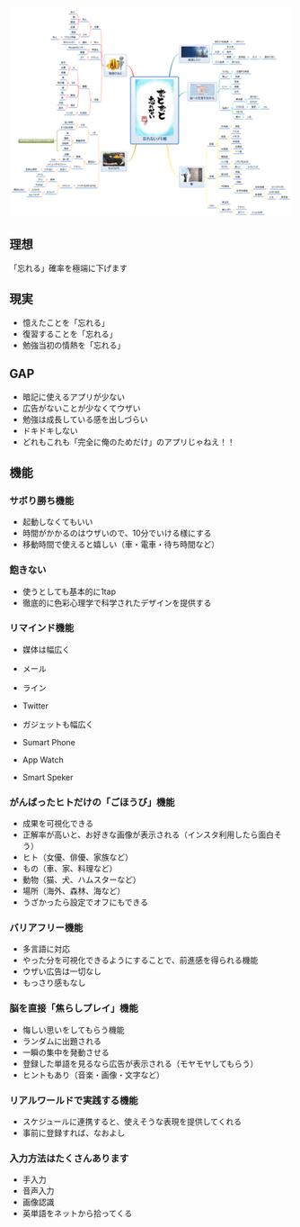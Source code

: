 
![mindmapgit c](https://github.com/TaraCheese/NaturalMemoryBook/blob/master/Documents/%E5%BF%98%E3%82%8C%E3%81%AA%E3%81%84%E3%83%A1%E3%83%A2%E5%B8%B3.png)

## 理想
「忘れる」確率を極端に下げます

## 現実
- 憶えたことを「忘れる」
- 復習することを「忘れる」
- 勉強当初の情熱を「忘れる」

## GAP
- 暗記に使えるアプリが少ない
- 広告がないことが少なくてウザい
- 勉強は成長している感を出しづらい
- ドキドキしない
- どれもこれも「完全に俺のためだけ」のアプリじゃねえ！！

## 機能

### サボり勝ち機能

- 起動しなくてもいい
- 時間がかかるのはウザいので、10分でいける様にする
- 移動時間で使えると嬉しい（車・電車・待ち時間など）

### 飽きない

- 使うとしても基本的に1tap
- 徹底的に色彩心理学で科学されたデザインを提供する

### リマインド機能

- 媒体は幅広く
 - メール
 - ライン
 - Twitter

- ガジェットも幅広く
 - Sumart Phone
 - App Watch
 - Smart Speker

### がんばったヒトだけの「ごほうび」機能

- 成果を可視化できる
- 正解率が高いと、お好きな画像が表示される（インスタ利用したら面白そう）
 - ヒト（女優、俳優、家族など）
 - もの（車、家、料理など）
 - 動物（猫、犬、ハムスターなど）
 - 場所（海外、森林、海など）
- うざかったら設定でオフにもできる

### バリアフリー機能

- 多言語に対応
- やった分を可視化できるようにすることで、前進感を得られる機能
- ウザい広告は一切なし
- もっさり感もなし

### 脳を直接「焦らしプレイ」機能

- 悔しい思いをしてもらう機能
- ランダムに出題される
- 一瞬の集中を発動させる
 - 登録した単語を見るなら広告が表示される（モヤモヤしてもらう）
- ヒントもあり（音楽・画像・文字など）

### リアルワールドで実践する機能

- スケジュールに連携すると、使えそうな表現を提供してくれる
- 事前に登録すれば、なおよし

### 入力方法はたくさんあります

- 手入力
- 音声入力
- 画像認識
 - 英単語をネットから拾ってくる
